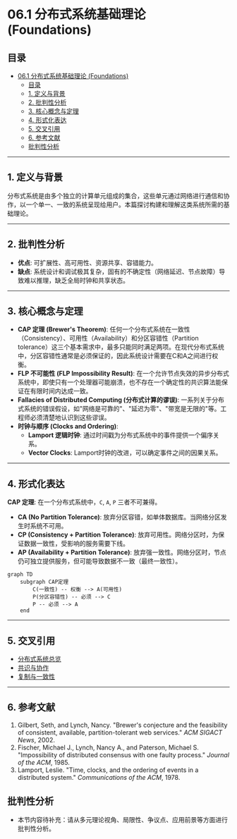 # 06.1 分布式系统基础理论 (Foundations)

## 目录

- [06.1 分布式系统基础理论 (Foundations)](#061-分布式系统基础理论-foundations)
  - [目录](#目录)
  - [1. 定义与背景](#1-定义与背景)
  - [2. 批判性分析](#2-批判性分析)
  - [3. 核心概念与定理](#3-核心概念与定理)
  - [4. 形式化表达](#4-形式化表达)
  - [5. 交叉引用](#5-交叉引用)
  - [6. 参考文献](#6-参考文献)
  - [批判性分析](#批判性分析)

---

## 1. 定义与背景

分布式系统是由多个独立的计算单元组成的集合，这些单元通过网络进行通信和协作，以一个单一、一致的系统呈现给用户。本篇探讨构建和理解这类系统所需的基础理论。

---

## 2. 批判性分析

- **优点**: 可扩展性、高可用性、资源共享、容错能力。
- **缺点**: 系统设计和调试极其复杂，固有的不确定性（网络延迟、节点故障）导致难以推理，缺乏全局时钟和共享状态。

---

## 3. 核心概念与定理

- **CAP 定理 (Brewer's Theorem)**: 任何一个分布式系统在一致性（Consistency）、可用性（Availability）和分区容错性（Partition tolerance）这三个基本需求中，最多只能同时满足两项。在现代分布式系统中，分区容错性通常是必须保证的，因此系统设计需要在C和A之间进行权衡。
- **FLP 不可能性 (FLP Impossibility Result)**: 在一个允许节点失效的异步分布式系统中，即使只有一个处理器可能崩溃，也不存在一个确定性的共识算法能保证在有限时间内达成一致。
- **Fallacies of Distributed Computing (分布式计算的谬误)**: 一系列关于分布式系统的错误假设，如"网络是可靠的"、"延迟为零"、"带宽是无限的"等。工程师必须清楚地认识到这些谬误。
- **时钟与顺序 (Clocks and Ordering)**:
  - **Lamport 逻辑时钟**: 通过时间戳为分布式系统中的事件提供一个偏序关系。
  - **Vector Clocks**: Lamport时钟的改进，可以确定事件之间的因果关系。

---

## 4. 形式化表达

**CAP 定理**:
在一个分布式系统中，`C`, `A`, `P` 三者不可兼得。

- **CA (No Partition Tolerance)**: 放弃分区容错，如单体数据库。当网络分区发生时系统不可用。
- **CP (Consistency + Partition Tolerance)**: 放弃可用性。网络分区时，为保证数据一致性，受影响的服务需要下线。
- **AP (Availability + Partition Tolerance)**: 放弃强一致性。网络分区时，节点仍可独立提供服务，但可能导致数据不一致（最终一致性）。

```mermaid
graph TD
    subgraph CAP定理
        C(一致性) -- 权衡 --> A(可用性)
        P(分区容错性) -- 必须 --> C
        P -- 必须 --> A
    end
```

---

## 5. 交叉引用

- [分布式系统总览](README.md)
- [共识与协作](06.3_Consensus_and_Coordination.md)
- [复制与一致性](06.4_Replication_and_Consistency.md)

---

## 6. 参考文献

1. Gilbert, Seth, and Lynch, Nancy. "Brewer's conjecture and the feasibility of consistent, available, partition-tolerant web services." *ACM SIGACT News*, 2002.
2. Fischer, Michael J., Lynch, Nancy A., and Paterson, Michael S. "Impossibility of distributed consensus with one faulty process." *Journal of the ACM*, 1985.
3. Lamport, Leslie. "Time, clocks, and the ordering of events in a distributed system." *Communications of the ACM*, 1978.

## 批判性分析

- 本节内容待补充：请从多元理论视角、局限性、争议点、应用前景等方面进行批判性分析。
